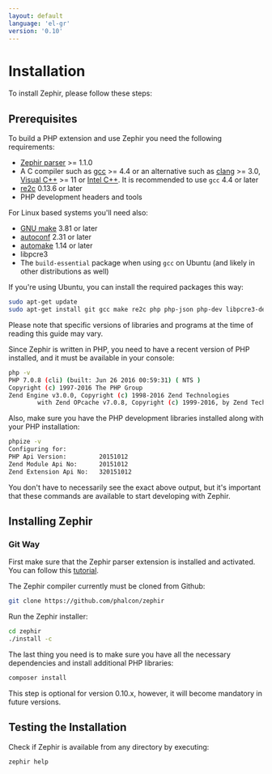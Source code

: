 ```yaml
---
layout: default
language: 'el-gr'
version: '0.10'
---
```


# Installation
To install Zephir, please follow these steps:

<a name='prerequisites'></a>

## Prerequisites
To build a PHP extension and use Zephir you need the following requirements:

* [Zephir parser](https://github.com/phalcon/php-zephir-parser) >= 1.1.0
* A C compiler such as [gcc](https://gcc.gnu.org/) >= 4.4 or an alternative such as [clang](https://clang.llvm.org/) >= 3.0, [Visual C++](https://support.microsoft.com/en-us/help/2977003/the-latest-supported-visual-c-downloads) >= 11 or [Intel C++](https://software.intel.com/en-us/c-compilers). It is recommended to use `gcc` 4.4 or later
* [re2c](http://re2c.org/) 0.13.6 or later
* PHP development headers and tools

For Linux based systems you'll need also:
* [GNU make](https://www.gnu.org/software/make/) 3.81 or later
* [autoconf](https://www.gnu.org/software/autoconf/autoconf.html) 2.31 or later
* [automake](https://www.gnu.org/software/automake/) 1.14 or later
* libpcre3
* The `build-essential` package when using `gcc` on Ubuntu (and likely in other distributions as well)

If you're using Ubuntu, you can install the required packages this way:

```bash
sudo apt-get update
sudo apt-get install git gcc make re2c php php-json php-dev libpcre3-dev build-essential
```
Please note that specific versions of libraries and programs at the time of reading this guide may vary.

Since Zephir is written in PHP, you need to have a recent version of PHP installed, and it must be available in your console:

```bash
php -v
PHP 7.0.8 (cli) (built: Jun 26 2016 00:59:31) ( NTS )
Copyright (c) 1997-2016 The PHP Group
Zend Engine v3.0.0, Copyright (c) 1998-2016 Zend Technologies
        with Zend OPcache v7.0.8, Copyright (c) 1999-2016, by Zend Technologies
```

Also, make sure you have the PHP development libraries installed along with your PHP installation:

```bash
phpize -v
Configuring for:
PHP Api Version:         20151012
Zend Module Api No:      20151012
Zend Extension Api No:   320151012
```

You don't have to necessarily see the exact above output, but it's important that these commands are available to start developing with Zephir.

<a name='installing-zephir'></a>

## Installing Zephir

<a name='git-way'></a>

### Git Way

First make sure that the Zephir parser extension is installed and activated. You can follow this [tutorial](https://github.com/phalcon/php-zephir-parser).

The Zephir compiler currently must be cloned from Github:

```bash
git clone https://github.com/phalcon/zephir
```

Run the Zephir installer:

```bash
cd zephir
./install -c
```

The last thing you need is to make sure you have all the necessary dependencies and install additional PHP libraries:

```bash
composer install
```

This step is optional for version 0.10.x, however, it will become mandatory in future versions.

<a name='testing-the-installation'></a>

## Testing the Installation
Check if Zephir is available from any directory by executing:

```bash
zephir help
```
